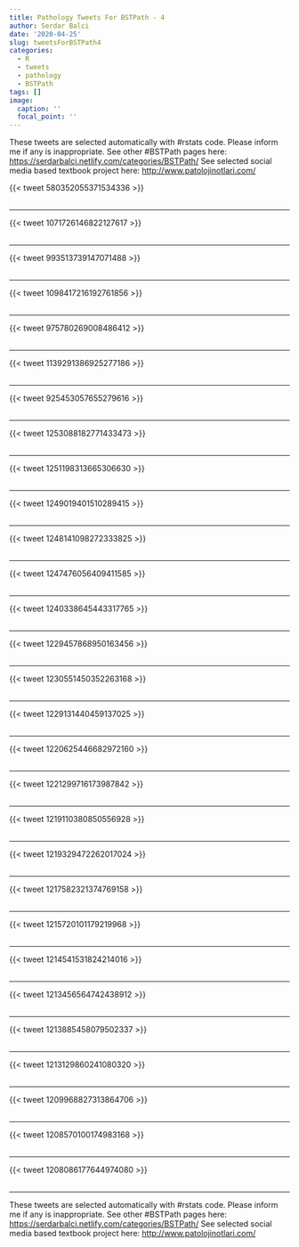 ```yaml
---
title: Pathology Tweets For BSTPath - 4
author: Serdar Balci
date: '2020-04-25'
slug: tweetsForBSTPath4
categories:
  - R
  - tweets
  - pathology
  - BSTPath
tags: []
image:
  caption: ''
  focal_point: ''
---
```



These tweets are selected automatically with #rstats code. Please inform me if any is inappropriate.
See other #BSTPath pages here: https://serdarbalci.netlify.com/categories/BSTPath/ 
See selected social media based textbook project here: http://www.patolojinotlari.com/

{{< tweet 580352055371534336 >}}
<br>
<br>
<hr>
{{< tweet 1071726146822127617 >}}
<br>
<br>
<hr>
{{< tweet 993513739147071488 >}}
<br>
<br>
<hr>
{{< tweet 1098417216192761856 >}}
<br>
<br>
<hr>
{{< tweet 975780269008486412 >}}
<br>
<br>
<hr>
{{< tweet 1139291386925277186 >}}
<br>
<br>
<hr>
{{< tweet 925453057655279616 >}}
<br>
<br>
<hr>
{{< tweet 1253088182771433473 >}}
<br>
<br>
<hr>
{{< tweet 1251198313665306630 >}}
<br>
<br>
<hr>
{{< tweet 1249019401510289415 >}}
<br>
<br>
<hr>
{{< tweet 1248141098272333825 >}}
<br>
<br>
<hr>
{{< tweet 1247476056409411585 >}}
<br>
<br>
<hr>
{{< tweet 1240338645443317765 >}}
<br>
<br>
<hr>
{{< tweet 1229457868950163456 >}}
<br>
<br>
<hr>
{{< tweet 1230551450352263168 >}}
<br>
<br>
<hr>
{{< tweet 1229131440459137025 >}}
<br>
<br>
<hr>
{{< tweet 1220625446682972160 >}}
<br>
<br>
<hr>
{{< tweet 1221299716173987842 >}}
<br>
<br>
<hr>
{{< tweet 1219110380850556928 >}}
<br>
<br>
<hr>
{{< tweet 1219329472262017024 >}}
<br>
<br>
<hr>
{{< tweet 1217582321374769158 >}}
<br>
<br>
<hr>
{{< tweet 1215720101179219968 >}}
<br>
<br>
<hr>
{{< tweet 1214541531824214016 >}}
<br>
<br>
<hr>
{{< tweet 1213456564742438912 >}}
<br>
<br>
<hr>
{{< tweet 1213885458079502337 >}}
<br>
<br>
<hr>
{{< tweet 1213129860241080320 >}}
<br>
<br>
<hr>
{{< tweet 1209968827313864706 >}}
<br>
<br>
<hr>
{{< tweet 1208570100174983168 >}}
<br>
<br>
<hr>
{{< tweet 1208086177644974080 >}}
<br>
<br>
<hr>


These tweets are selected automatically with #rstats code. Please inform me if any is inappropriate.
See other #BSTPath pages here: https://serdarbalci.netlify.com/categories/BSTPath/ 
See selected social media based textbook project here: http://www.patolojinotlari.com/
